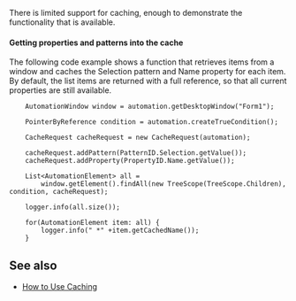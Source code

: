 There is limited support for caching, enough to demonstrate the functionality that is available.

#### Getting properties and patterns into the cache

The following code example shows a function that retrieves items from a window and caches the Selection pattern and Name property for each item. 
By default, the list items are returned with a full reference, so that all current properties are still available.
```
    AutomationWindow window = automation.getDesktopWindow("Form1");

    PointerByReference condition = automation.createTrueCondition();

    CacheRequest cacheRequest = new CacheRequest(automation);

    cacheRequest.addPattern(PatternID.Selection.getValue());
    cacheRequest.addProperty(PropertyID.Name.getValue());

    List<AutomationElement> all =
        window.getElement().findAll(new TreeScope(TreeScope.Children), condition, cacheRequest);

    logger.info(all.size());

    for(AutomationElement item: all) {
        logger.info(" *" +item.getCachedName());
    }
```

## See also
* [How to Use Caching](https://msdn.microsoft.com/en-us/library/windows/desktop/ff625921(v=vs.85).aspx)
